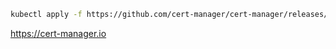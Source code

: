```sh
kubectl apply -f https://github.com/cert-manager/cert-manager/releases/download/v1.18.0/cert-manager.yaml
```

https://cert-manager.io
